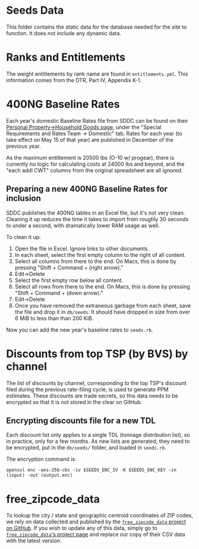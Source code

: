 # Seeds Data

This folder contains the static data for the database needed for the site to function. It does not include any dynamic data.

# Ranks and Entitlements

The weight entitlements by rank name are found in `entitlements.yml`. This information comes from the DTR, Part IV, Appendix K-1.

# 400NG Baseline Rates

Each year's domestic Baseline Rates file from SDDC can be found on their [Personal Property->Household Goods page](https://www.sddc.army.mil/pp/Pages/houseGoods.aspx), under the "Special Requirements and Rates Team -> Domestic" tab. Rates for each year (to take effect on May 15 of that year) are published in December of the previous year.

As the maximum entitlement is 20500 lbs (O-10 w/ progear), there is currently no logic for calculating costs at 24000 lbs and beyond, and the "each addl CWT" columns from the original spreadsheet are all ignored.

## Preparing a new 400NG Baseline Rates for inclusion

SDDC publishes the 400NG tables in an Excel file, but it's not very clean. Cleaning it up reduces the time it takes to import from roughly 30 seconds to under a second, with dramatically lower RAM usage as well.

To clean it up:

1. Open the file in Excel. Ignore links to other documents.
1. In each sheet, select the first empty column to the right of all content.
1. Select all columns from there to the end. On Macs, this is done by pressing "Shift + Command + (right arrow)."
1. Edit->Delete
1. Select the first empty row below all content.
1. Select all rows from there to the end. On Macs, this is done by pressing "Shift + Command + (down arrow)."
1. Edit->Delete
1. Once you have removed the extraneous garbage from each sheet, save the file and drop it in `db/seeds`. It should have dropped in size from over 6 MiB to less than than 200 KiB.

Now you can add the new year's baseline rates to `seeds.rb`.

# Discounts from top TSP (by BVS) by channel

The list of discounts by channel, corresponding to the top TSP's discount filed during the previous rate-filing cycle, is used to generate PPM estimates. These discounts are trade secrets, so this data needs to be encrypted so that it is not stored in the clear on GitHub.

## Encrypting discounts file for a new TDL

Each discount list only applies to a single TDL (tonnage distribution list), so in practice, only for a few months. As new lists are generated, they need to be encrypted, put in the `db/seeds/` folder, and loaded in `seeds.rb`.

The encryption command is:

`openssl enc -aes-256-cbc -iv $SEEDS_ENC_IV -K $SEEDS_ENC_KEY -in (input) -out (output.enc)`

# free_zipcode_data

To lookup the city / state and geographic centroid coordinates of ZIP codes, we rely on data collected and published by the [`free_zipcode_data` project on GitHub](https://github.com/midwire/free_zipcode_data/). If you wish to update any of this data, simply go to [`free_zipcode_data`'s project page](https://github.com/midwire/free_zipcode_data/) and replace our copy of their CSV data with the latest version.
